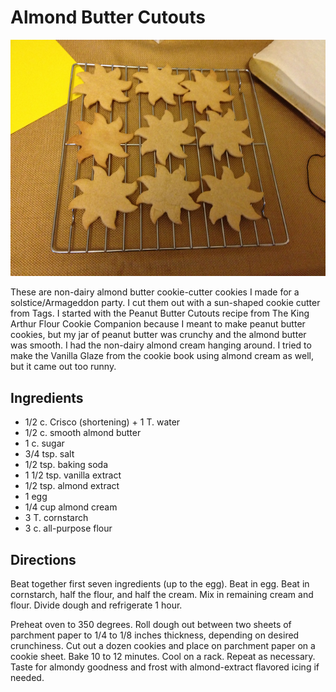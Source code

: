 # Almond Butter Cutouts

![cutout suns](../images/cutout_suns.jpg)

These are non-dairy almond butter cookie-cutter cookies I made for a solstice/Armageddon party. I cut them out with a sun-shaped cookie cutter from Tags. I started with the Peanut Butter Cutouts recipe from The King Arthur Flour Cookie Companion because I meant to make peanut butter cookies, but my jar of peanut butter was crunchy and the almond butter was smooth. I had the non-dairy almond cream hanging around. I tried to make the Vanilla Glaze from the cookie book using almond cream as well, but it came out too runny.

## Ingredients

* 1/2 c. Crisco (shortening) + 1 T. water
* 1/2 c. smooth almond butter
* 1 c. sugar
* 3/4 tsp. salt
* 1/2 tsp. baking soda
* 1 1/2 tsp. vanilla extract
* 1/2 tsp. almond extract
* 1 egg
* 1/4 cup almond cream
* 3 T. cornstarch
* 3 c. all-purpose flour

## Directions

Beat together first seven ingredients (up to the egg). Beat in egg. Beat in cornstarch, half the flour, and half the cream. Mix in remaining cream and flour. Divide dough and refrigerate 1 hour. 

Preheat oven to 350 degrees. Roll dough out between two sheets of parchment paper to 1/4 to 1/8 inches thickness, depending on desired crunchiness. Cut out a dozen cookies and place on parchment paper on a cookie sheet. Bake 10 to 12 minutes. Cool on a rack. Repeat as necessary. Taste for almondy goodness and frost with almond-extract flavored icing if needed.
